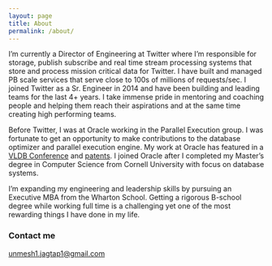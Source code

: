 ```yaml
---
layout: page
title: About
permalink: /about/
---
```


I’m currently a Director of Engineering at Twitter where I’m responsible for storage, publish subscribe and real time stream processing systems that store and process mission critical data for Twitter. I have built and managed PB scale services that serve close to 100s of millions of requests/sec. I joined Twitter as a Sr. Engineer in 2014 and have been building and leading teams for the last 4+ years. I take immense pride in mentoring and coaching people and helping them reach their aspirations and at the same time creating high performing teams.

Before Twitter, I was at Oracle working in the Parallel Execution group. I was fortunate to get an opportunity to make contributions to the database optimizer and parallel execution engine. My work at Oracle has featured in a [VLDB Conference](https://dl.acm.org/doi/10.14778/2536222.2536235) and [patents](https://patents.justia.com/inventor/unmesh-jagtap). I joined Oracle after I completed my Master’s degree in Computer Science from Cornell University with focus on database systems.

I’m expanding my engineering and leadership skills by pursuing an Executive MBA from the Wharton School. Getting a rigorous B-school degree while working full time is a challenging yet one of the most rewarding things I have done in my life.

### Contact me

[unmesh1.jagtap1@gmail.com](mailto:unmesh1.jagtap1@gmail.com)
